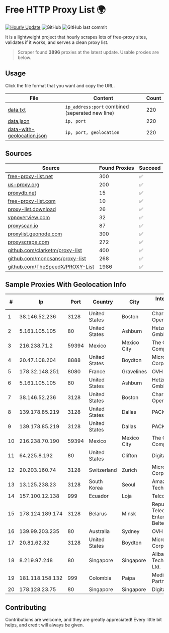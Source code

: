 
# Free HTTP Proxy List 🌍

[![Hourly Update](https://github.com/mertguvencli/http-proxy-list/actions/workflows/main.yml/badge.svg?branch=main)](https://github.com/mertguvencli/http-proxy-list/actions/workflows/main.yml)
![GitHub](https://img.shields.io/github/license/mertguvencli/http-proxy-list)
![GitHub last commit](https://img.shields.io/github/last-commit/mertguvencli/http-proxy-list)

It is a lightweight project that hourly scrapes lots of free-proxy sites, validates if it works, and serves a clean proxy list.


> Scraper found **3896** proxies at the latest update. Usable proxies are below.

## Usage

Click the file format that you want and copy the URL.


|File|Content|Count|
|----|-------|-----|
|[data.txt](https://raw.githubusercontent.com/mertguvencli/http-proxy-list/main/proxy-list/data.txt)|`ip_address:port` combined (seperated new line)|220|
|[data.json](https://raw.githubusercontent.com/mertguvencli/http-proxy-list/main/proxy-list/data.json)|`ip, port`|220|
|[data-with-geolocation.json](https://raw.githubusercontent.com/mertguvencli/http-proxy-list/main/proxy-list/data-with-geolocation.json)|`ip, port, geolocation`|220|

## Sources

|Source|Found Proxies|Succeed|
|------|-------------|-------|
|[free-proxy-list.net](https://free-proxy-list.net)|300|✅|
|[us-proxy.org](https://www.us-proxy.org)|200|✅|
|[proxydb.net](http://proxydb.net)|15|✅|
|[free-proxy-list.com](https://free-proxy-list.com/?page=&port=&type%5B%5D=http&type%5B%5D=https&up_time=0&search=Search)|10|✅|
|[proxy-list.download](https://www.proxy-list.download/HTTP)|26|✅|
|[vpnoverview.com](https://vpnoverview.com/privacy/anonymous-browsing/free-proxy-servers)|32|✅|
|[proxyscan.io](https://www.proxyscan.io)|87|✅|
|[proxylist.geonode.com](https://proxylist.geonode.com/api/proxy-list?limit=300&page=1&sort_by=lastChecked&sort_type=desc&protocols=http,https)|300|✅|
|[proxyscrape.com](https://api.proxyscrape.com/v2/?request=displayproxies&protocol=http&timeout=10000&country=all&ssl=all&anonymity=all)|272|✅|
|[github.com/clarketm/proxy-list](https://raw.githubusercontent.com/clarketm/proxy-list/master/proxy-list-raw.txt)|400|✅|
|[github.com/monosans/proxy-list](https://raw.githubusercontent.com/monosans/proxy-list/main/proxies/http.txt)|268|✅|
|[github.com/TheSpeedX/PROXY-List](https://raw.githubusercontent.com/TheSpeedX/PROXY-List/master/http.txt)|1986|✅|


## Sample Proxies With Geolocation Info

|#|Ip|Port|Country|City|Internet Service Provider|
|-|--|----|-------|----|-------------------------|
|1|38.146.52.236|3128|United States|Boston|Charles River Operation|
|2|5.161.105.105|80|United States|Ashburn|Hetzner Online GmbH|
|3|216.238.71.2|59394|Mexico|Mexico City|The Constant Company|
|4|20.47.108.204|8888|United States|Boydton|Microsoft Corporation|
|5|178.32.148.251|8080|France|Gravelines|OVH SAS|
|6|5.161.105.105|80|United States|Ashburn|Hetzner Online GmbH|
|7|38.146.52.236|3128|United States|Boston|Charles River Operation|
|8|139.178.85.219|3128|United States|Dallas|PACKET-HOST|
|9|139.178.85.219|3128|United States|Dallas|PACKET-HOST|
|10|216.238.70.190|59394|Mexico|Mexico City|The Constant Company|
|11|64.225.8.192|80|United States|Clifton|DigitalOcean, LLC|
|12|20.203.160.74|3128|Switzerland|Zurich|Microsoft Corporation|
|13|13.125.238.23|3128|South Korea|Seoul|Amazon Technologies Inc.|
|14|157.100.12.138|999|Ecuador|Loja|Telconet S.A|
|15|178.124.189.174|3128|Belarus|Minsk|Republican Unitary Telecommunication Enterprise Beltelecom|
|16|139.99.203.235|80|Australia|Sydney|OVH SAS|
|17|20.81.62.32|3128|United States|Boydton|Microsoft Corporation|
|18|8.219.97.248|80|Singapore|Singapore|Alibaba (US) Technology Co., Ltd.|
|19|181.118.158.132|999|Colombia|Paipa|Media Commerce Partners S.A|
|20|178.128.23.75|80|Singapore|Singapore|DigitalOcean, LLC|



## Contributing

Contributions are welcome, and they are greatly appreciated! Every
little bit helps, and credit will always be given.

